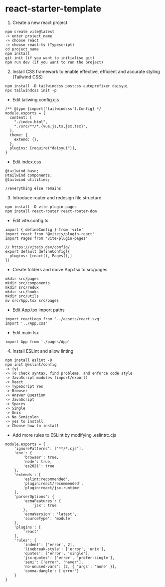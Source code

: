 # react-starter-template

1. Create a new react project

```
npm create vite@latest
-> enter project_name
-> choose react
-> choose react-ts (Typescript)
cd project_name 
npm install 
git init (if you want to initialise git)
npm run dev (if you want to run the project)
```

2. Install CSS framework to enable effective, efficient and accurate styling (Tailwind CSS)

```
npm install -D tailwindcss postcss autoprefixer daisyui
npx tailwindcss init -p
```

- Edit tailwing.config.cjs

```
/** @type {import('tailwindcss').Config} */ 
module.exports = {
  content: [
    "./index.html",
    "./src/**/*.{vue,js,ts,jsx,tsx}",
  ],
  theme: {
    extend: {},
  },
  plugins: [require("daisyui")],
}
```

- Edit index.css

```
@tailwind base;
@tailwind components;
@tailwind utilities;

//everything else remains
```

3. Introduce router and redesign file structure

```
npm install -D vite-plugin-pages
npm install react-router react-router-dom
```

- Edit vite.config.ts

```
import { defineConfig } from 'vite'
import react from '@vitejs/plugin-react'
import Pages from 'vite-plugin-pages'

// https://vitejs.dev/config/
export default defineConfig({
  plugins: [react(), Pages(),]
})
```

- Create folders and move App.tsx to src/pages

```
mkdir src/pages
mkdir src/components
mkdir src/redux 
mkdir src/hooks 
mkdir src/utils
mv src/App.tsx src/pages
```

- Edit App.tsx import paths

```
import reactLogo from '../assets/react.svg'
import '../App.css'
```

- Edit main.tsx 

```
import App from './pages/App'
```

4. Install ESLint and allow linting

```
npm install eslint -D
npm init @eslint/config
-> (y)
-> To check syntax, find problems, and enforce code style
-> JavaScript modules (import/export)
-> React
-> TypeScript Yes
-> Browser
-> Answer Question
-> JavaScript
-> Spaces
-> Single
-> Unix
-> No Semicolon
-> yes to install
-> Choose how to install
```

- Add more rules to ESLint by modifying .eslintrc.cjs

```
module.exports = {
	'ignorePatterns': ['**/*.cjs'],
	'env': {
		'browser': true,
		'node': true,
		'es2021': true
	},
	'extends': [
		'eslint:recommended',
		'plugin:react/recommended',
		'plugin:react/jsx-runtime'
	],
	'parserOptions': {
		'ecmaFeatures': {
			'jsx': true
		},
		'ecmaVersion': 'latest',
		'sourceType': 'module'
	},
	'plugins': [
		'react'
	],
	'rules': {
		'indent': ['error', 2],
		'linebreak-style': ['error', 'unix'],
		'quotes': ['error', 'single'],
		'jsx-quotes': ['error', 'prefer-single'],
		'semi': ['error', 'never'],
		'no-unused-vars': [2, { 'args': 'none' }],
		'comma-dangle': ['error']
	}
}
```


